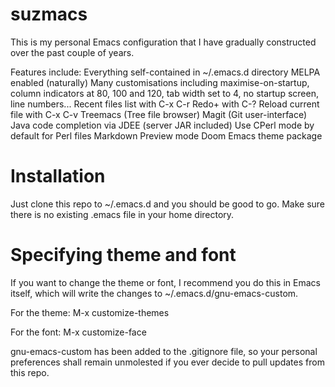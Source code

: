 # suzmacs
This is my personal Emacs configuration that I have gradually constructed over
the past couple of years.

Features include:
    Everything self-contained in ~/.emacs.d directory
    MELPA enabled (naturally)
    Many customisations including maximise-on-startup, column indicators at 80,
        100 and 120, tab width set to 4, no startup screen, line numbers...
    Recent files list with C-x C-r
    Redo+ with C-?
    Reload current file with C-x C-v
    Treemacs (Tree file browser)
    Magit (Git user-interface)
    Java code completion via JDEE (server JAR included)
    Use CPerl mode by default for Perl files
    Markdown Preview mode
    Doom Emacs theme package

# Installation
Just clone this repo to ~/.emacs.d and you should be good to go. Make sure there
is no existing .emacs file in your home directory.

# Specifying theme and font
If you want to change the theme or font, I recommend you do this in Emacs
itself, which will write the changes to ~/.emacs.d/gnu-emacs-custom.

For the theme:
    M-x customize-themes

For the font:
    M-x customize-face

gnu-emacs-custom has been added to the .gitignore file, so your personal
preferences shall remain unmolested if you ever decide to pull updates
from this repo.
